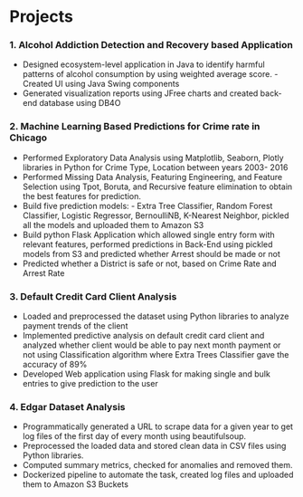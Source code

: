 # Projects
### 1. Alcohol Addiction Detection and Recovery based Application
   - Designed ecosystem-level application in Java to identify harmful patterns of alcohol consumption by using weighted average score.        - Created UI using Java Swing components
   - Generated visualization reports using JFree charts and created back-end database using DB4O
   
   
### 2. Machine Learning Based Predictions for Crime rate in Chicago
   - Performed Exploratory Data Analysis using Matplotlib, Seaborn, Plotly libraries in Python for Crime Type, Location between years 2003- 2016
   - Performed Missing Data Analysis, Featuring Engineering, and Feature Selection using Tpot, Boruta, and Recursive feature elimination to obtain the best features for prediction.
   - Build five prediction models: - Extra Tree Classifier, Random Forest Classifier, Logistic Regressor, BernoulliNB, K-Nearest Neighbor, pickled all the models and uploaded them to Amazon S3
   - Build python Flask Application which allowed single entry form with relevant features, performed predictions in Back-End using pickled models from S3 and predicted whether Arrest should be made or not
   - Predicted whether a District is safe or not, based on Crime Rate and Arrest Rate
   
   
### 3. Default Credit Card Client Analysis
   - Loaded and preprocessed the dataset using Python libraries to analyze payment trends of the client
   - Implemented predictive analysis on default credit card client and analyzed whether client would be able to pay next month payment or    not using Classification algorithm where Extra Trees Classifier gave the accuracy of 89%
   - Developed Web application using Flask for making single and bulk entries to give prediction to the user


### 4. Edgar Dataset Analysis
   - Programmatically generated a URL to scrape data for a given year to get log files of the first day of every month using beautifulsoup.
   - Preprocessed the loaded data and stored clean data in CSV files using Python libraries.
   - Computed summary metrics, checked for anomalies and removed them.
   - Dockerized pipeline to automate the task, created log files and uploaded them to Amazon S3 Buckets 
